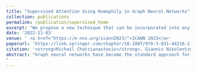 ```yaml
---
title: "Supervised Attention Using Homophily in Graph Neural Networks"
collection: publications
permalink: /publication/supervised_homo
excerpt: "We propose a new technique that can be incorporated into any graph attention model to encourage higher attention scores between nodes that share the same class label. [Read More](https://michailchatzianastasis.github.io/publication/supervised_homo)"
date: '2022-11-03'
venue: ' <a href="https://e-nns.org/icann2023/">ICANN 2023</a>'
paperurl: 'https://link.springer.com/chapter/10.1007/978-3-031-44216-2_47'
citation: '<strong>Michail Chatzianastasis</strong>, Giannis Nikolentzos, Michalis Vazirgiannis'
abstract: "Graph neural networks have become the standard approach for dealing with learning problems on graphs. Among the different variants of graph neural networks, graph attention networks (GATs) have been applied with great success to different tasks. In the GAT model, each node assigns an importance score to its neighbors using an attention mechanism. However, similar to other graph neural networks, GATs aggregate messages from nodes that belong to different classes, and therefore produce node representations that are not well separated with respect to the different classes, which might hurt their performance. In this work, to alleviate this problem, we propose a new technique that can be incorporated into any graph attention model to encourage higher attention scores between nodes that share the same class label. We evaluate the proposed method on several node classification datasets demonstrating increased performance over standard baseline models.
"
---
```

